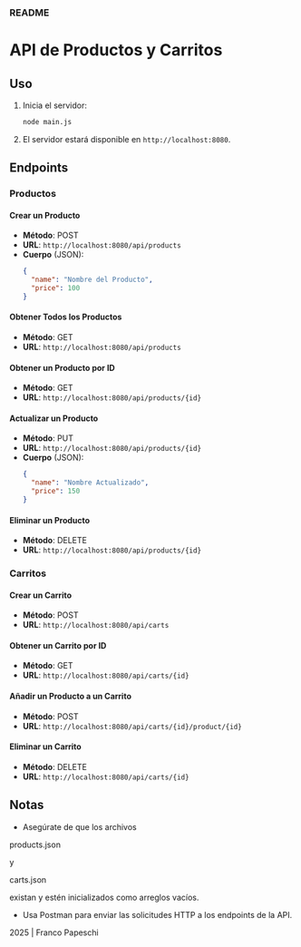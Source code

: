 ### README

# API de Productos y Carritos

## Uso

1. Inicia el servidor:
   ```bash
   node main.js
   ```

2. El servidor estará disponible en `http://localhost:8080`.

## Endpoints

### Productos

#### Crear un Producto

- **Método**: POST
- **URL**: `http://localhost:8080/api/products`
- **Cuerpo** (JSON):
  ```json
  {
    "name": "Nombre del Producto",
    "price": 100
  }
  ```

#### Obtener Todos los Productos

- **Método**: GET
- **URL**: `http://localhost:8080/api/products`

#### Obtener un Producto por ID

- **Método**: GET
- **URL**: `http://localhost:8080/api/products/{id}`

#### Actualizar un Producto

- **Método**: PUT
- **URL**: `http://localhost:8080/api/products/{id}`
- **Cuerpo** (JSON):
  ```json
  {
    "name": "Nombre Actualizado",
    "price": 150
  }
  ```

#### Eliminar un Producto

- **Método**: DELETE
- **URL**: `http://localhost:8080/api/products/{id}`

### Carritos

#### Crear un Carrito

- **Método**: POST
- **URL**: `http://localhost:8080/api/carts`

#### Obtener un Carrito por ID

- **Método**: GET
- **URL**: `http://localhost:8080/api/carts/{id}`

#### Añadir un Producto a un Carrito

- **Método**: POST
- **URL**: `http://localhost:8080/api/carts/{id}/product/{id}`

#### Eliminar un Carrito

- **Método**: DELETE
- **URL**: `http://localhost:8080/api/carts/{id}`

## Notas

- Asegúrate de que los archivos 

products.json

 y 

carts.json

 existan y estén inicializados como arreglos vacíos.
- Usa Postman para enviar las solicitudes HTTP a los endpoints de la API.

2025 | Franco Papeschi